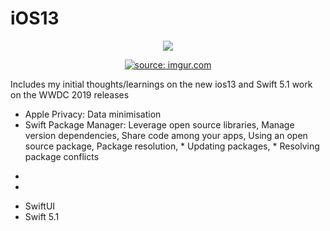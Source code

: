 # iOS13

<p align="center">
<img src="https://img.shields.io/badge/SWIFT-5.1-brightgreen.svg" />

</p>



<p align="center">
    <a href="<a href="https://imgur.com/Q0r8ZhI"><img src="https://i.imgur.com/Q0r8ZhI.jpg" title="source: imgur.com" /></a>
</p>


<Head>
Includes my initial thoughts/learnings on the new ios13 and Swift 5.1 work on the WWDC 2019 releases  
</Head>

- Apple Privacy:  Data minimisation
- Swift Package Manager: Leverage open source libraries, Manage version dependencies, Share code among your apps, Using an open source package, Package resolution, * Updating packages, * Resolving package conflicts

* 
* 
- SwiftUI
- Swift 5.1

